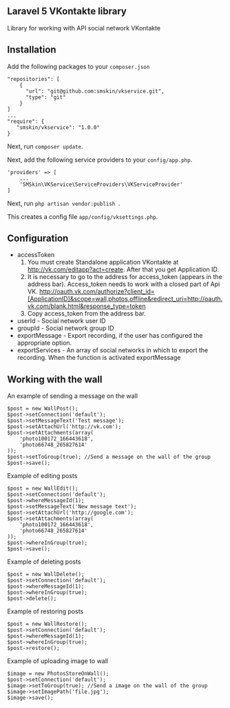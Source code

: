 Laravel 5 VKontakte library
-------------------------
Library for working with API social network VKontakte

Installation
-------------
Add the following packages to your `composer.json`
```
"repositories": [
	{
      "url": "git@github.com:smskin/vkservice.git",
      "type": "git"
    }
]
...
"require": {
   "smskin/vkservice": "1.0.0"
}
```
Next, run `composer update`.

Next, add the following service providers to your `config/app.php`.
```
'providers' => [
	...
	'SMSkin\VKService\ServiceProviders\VKServiceProvider'
]
```
Next, run `php artisan vendor:publish `.

This creates a config file `app/config/vksettings.php`.

Configuration
-------------

 - accessToken
	1. You must create Standalone application VKontakte at http://vk.com/editapp?act=create. After that you get Application ID.
	2. It is necessary to go to the address for access_token (appears in the address bar).
	Access_token needs to work with a closed part of Api VK.
	http://oauth.vk.com/authorize?client_id=[ApplicationID]&scope=wall,photos,offline&redirect_uri=http://oauth.vk.com/blank.html&response_type=token
	3.  Copy access_token from the address bar.
 - userId - Social network user ID
 - groupId - Social network group ID
 - exportMessage - Export recording, if the user has configured the appropriate option.
 - exportServices - An array of social networks in which to export the recording. When the function is activated exportMessage
    
Working with the wall
-------------
An example of sending a message on the wall
```
$post = new WallPost();
$post->setConnection('default');
$post->setMessageText('Test message');
$post->setAttachUrl('http://vk.com');
$post->setAttachments(array(
    'photo100172_166443618',
    'photo66748_265827614'
));
$post->setToGroup(true); //Send a message on the wall of the group
$post->save();
```
Example of editing posts
```
$post = new WallEdit();
$post->setConnection('default');
$post->whereMessageId(1);
$post->setMessageText('New message text');
$post->setAttachUrl('http://google.com');
$post->setAttachments(array(
    'photo100172_166443618',
    'photo66748_265827614'
));
$post->whereInGroup(true);
$post->save();
```
Example of deleting posts
```
$post = new WallDelete();
$post->setConnection('default');
$post->whereMessageId(1);
$post->whereInGroup(true);
$post->delete();
```
Example of restoring posts
```
$post = new WallRestore();
$post->setConnection('default');
$post->whereMessageId(1);
$post->whereInGroup(true);
$post->restore();
```
Example of uploading image to wall
```
$image = new PhotosStoreOnWall();
$post->setConnection('default');
$image->setToGroup(true); //Send a image on the wall of the group
$image->setImagePath('file.jpg');
$image->save();
```